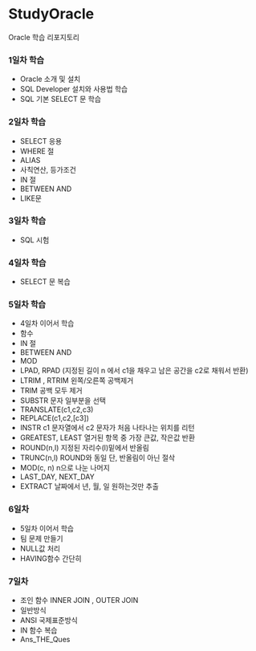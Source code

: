 # StudyOracle
Oracle 학습 리포지토리

### 1일차 학습
- Oracle 소개 및 설치
- SQL Developer 설치와 사용법 학습
- SQL 기본 SELECT 문 학습

### 2일차 학습
- SELECT 응용
- WHERE 절
- ALIAS
- 사칙연산, 등가조건
- IN 절
- BETWEEN AND
- LIKE문

### 3일차 학습
- SQL 시험
 
### 4일차 학습
- SELECT 문 복습

### 5일차 학습
- 4일차 이어서 학습
- 함수  
 - IN 절
 - BETWEEN AND 
 - MOD
 - LPAD, RPAD (지정된 길이 n 에서  c1을 채우고 남은 공간을 c2로 채워서 반환)
 - LTRIM , RTRIM 왼쪽/오른쪽 공백제거 
 - TRIM 공백 모두 제거 
 - SUBSTR 문자 일부분을 선택
 - TRANSLATE(c1,c2,c3)
 - REPLACE(c1,c2,[c3])
 - INSTR c1 문자열에서 c2 문자가 처음 나타나는 위치를 리턴
 - GREATEST, LEAST 열거된 항목 중 가장 큰값, 작은값 반환
 - ROUND(n,l) 지정된 자리수(l)밑에서 반올림
 - TRUNC(n,l) ROUND와 동일 단, 반올림이 아닌 절삭
 - MOD(c, n) n으로 나눈 나머지 
 - LAST_DAY, NEXT_DAY
 - EXTRACT 날짜에서 년, 월, 일 원하는것만 추출

### 6일차 
- 5일차 이어서 학습
- 팀 문제 만들기
- NULL값 처리
- HAVING함수 간단히

### 7일차 
- 조인 함수 INNER JOIN , OUTER JOIN
 - 일반방식
 - ANSI 국제표준방식 
- IN 함수 복습
- Ans_THE_Ques 

